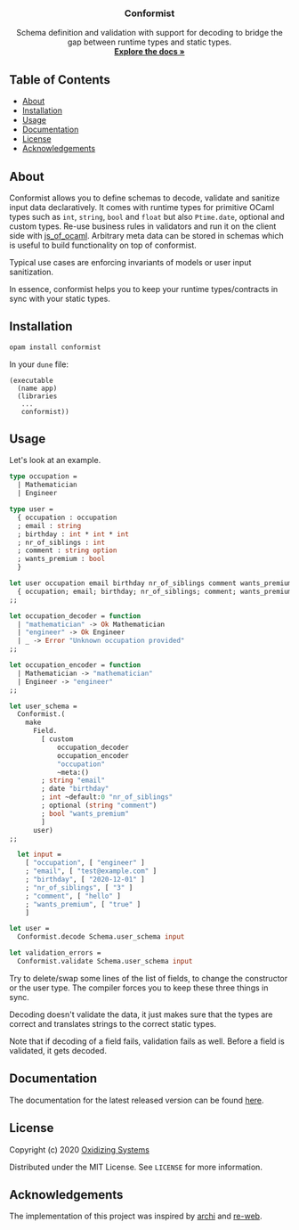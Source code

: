 <p align="center">
  <!-- <a href="https://github.com/oxidizing/conformist"> -->
  <!--   <img src="images/logo.jpg" alt="Logo" width="400" height="240"> -->
  <!-- </a> -->
  <h3 align="center">Conformist</h3>

  <p align="center">
    Schema definition and validation with support for decoding to bridge the gap between runtime types and static types.
    <br />
    <a href="https://oxidizing.github.io/conformist/conformist/Conformist/index.html"><strong>Explore the docs »</strong></a>
  </p>
</p>

<!-- TABLE OF CONTENTS -->
## Table of Contents

* [About](#about)
* [Installation](#installation)
* [Usage](#usage)
* [Documentation](#documentation)
* [License](#license)
* [Acknowledgements](#acknowledgements)

## About

Conformist allows you to define schemas to decode, validate and sanitize input data declaratively. It comes with runtime types for primitive OCaml types such as `int`, `string`, `bool` and `float` but also `Ptime.date`, optional and custom types. Re-use business rules in validators and run it on the client side with [js_of_ocaml](https://github.com/ocsigen/js_of_ocaml/). Arbitrary meta data can be stored in schemas which is useful to build functionality on top of conformist.

Typical use cases are enforcing invariants of models or user input sanitization.

In essence, conformist helps you to keep your runtime types/contracts in sync with your static types.

## Installation

```sh
opam install conformist
```

In your `dune` file:

```
(executable
  (name app)
  (libraries
   ...
   conformist))
```

## Usage

Let's look at an example.

```ocaml
type occupation =
  | Mathematician
  | Engineer

type user =
  { occupation : occupation
  ; email : string
  ; birthday : int * int * int
  ; nr_of_siblings : int
  ; comment : string option
  ; wants_premium : bool
  }

let user occupation email birthday nr_of_siblings comment wants_premium =
  { occupation; email; birthday; nr_of_siblings; comment; wants_premium }
;;

let occupation_decoder = function
  | "mathematician" -> Ok Mathematician
  | "engineer" -> Ok Engineer
  | _ -> Error "Unknown occupation provided"
;;

let occupation_encoder = function
  | Mathematician -> "mathematician"
  | Engineer -> "engineer"
;;

let user_schema =
  Conformist.(
    make
      Field.
        [ custom
            occupation_decoder
            occupation_encoder
            "occupation"
            ~meta:()
        ; string "email"
        ; date "birthday"
        ; int ~default:0 "nr_of_siblings"
        ; optional (string "comment")
        ; bool "wants_premium"
        ]
      user)
;;

  let input =
    [ "occupation", [ "engineer" ]
    ; "email", [ "test@example.com" ]
    ; "birthday", [ "2020-12-01" ]
    ; "nr_of_siblings", [ "3" ]
    ; "comment", [ "hello" ]
    ; "wants_premium", [ "true" ]
    ]

let user =
  Conformist.decode Schema.user_schema input

let validation_errors =
  Conformist.validate Schema.user_schema input
```

Try to delete/swap some lines of the list of fields, to change the constructor or the user type. The compiler forces you to keep these three things in sync.

Decoding doesn't validate the data, it just makes sure that the types are correct and translates strings to the correct static types.

Note that if decoding of a field fails, validation fails as well. Before a field is validated, it gets decoded.

## Documentation

The documentation for the latest released version can be found [here](https://oxidizing.github.io/conformist/conformist/Conformist/index.html).

## License

Copyright (c) 2020 [Oxidizing Systems](https://oxidizing.io/)

Distributed under the MIT License. See `LICENSE` for more information.

## Acknowledgements

The implementation of this project was inspired by [archi](https://github.com/anmonteiro/archi) and [re-web](https://github.com/yawaramin/re-web).
